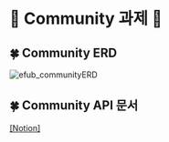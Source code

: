 # 📗 Community 과제 📗


## 🍀 Community ERD

![efub_communityERD](https://user-images.githubusercontent.com/121334671/229128343-ec8115c5-9d44-45fe-8d10-059414eff81a.png)


## 🍀 Community API 문서 

[[Notion]](https://artistic-hardboard-4f1.notion.site/3-8f46da0a8bf44b5faadd157e2c101bbb)
